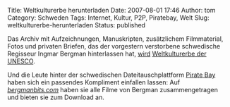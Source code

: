 Title: Weltkulturerbe herunterladen
Date: 2007-08-01 17:46
Author: tom
Category: Schweden
Tags: Internet, Kultur, P2P, Piratebay, Welt
Slug: weltkulturerbe-herunterladen
Status: published

Das Archiv mit Aufzeichnungen, Manuskripten, zusätzlichem Filmmaterial,
Fotos und privaten Briefen, das der vorgestern verstorbene schwedische
Regisseur Ingmar Bergman hinterlassen hat,
[wird](http://www.sr.se/cgi-bin/ekot/artikel.asp?Artikel=1509573)
[Weltkulturerbe der
UNESCO](http://portal.unesco.org/en/ev.php-URL_ID=38953&URL_DO=DO_TOPIC&URL_SECTION=201.html).

Und die Leute hinter der schwedischen Dateitauschplattform [Pirate
Bay](http://www.fiket.de/tag/piratebay) haben sich ein passendes
Kompliment einfallen lassen: Auf
[*bergmanbits.com*](http://bergmanbits.com) haben sie alle Filme von
Bergman zusammengetragen und bieten sie zum Download an.

